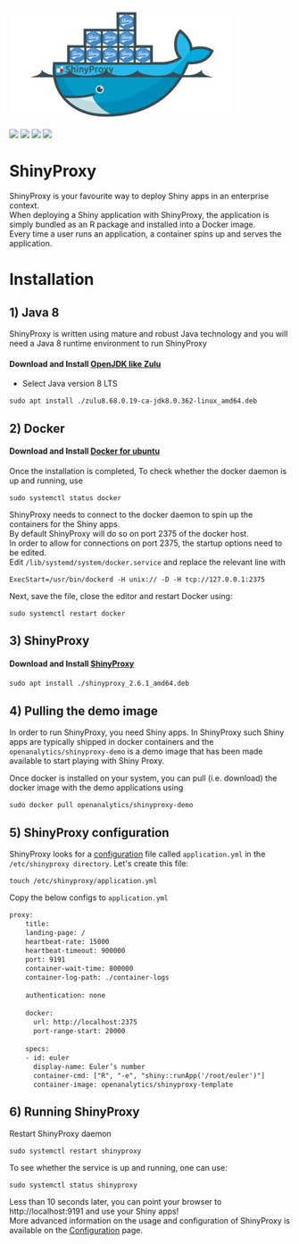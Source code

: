 ![](shinyproxy.png)

![](https://img.shields.io/badge/Platform-Ubuntu--64%20-blue.svg)
![](https://img.shields.io/badge/ShinyProxy-2.6.1%20-blue.svg)
![](https://img.shields.io/badge/Docker-20.10.22%20-blue.svg)
![](https://img.shields.io/badge/OpenJDK_Zulu-8%20-blue.svg)


# ShinyProxy
ShinyProxy is your favourite way to deploy Shiny apps in an enterprise context.<br />
When deploying a Shiny application with ShinyProxy, the application is simply bundled 
as an R package and installed into a Docker image.<br /> Every time a user runs an application, 
a container spins up and serves the application.


# Installation

## 1) Java 8
ShinyProxy is written using mature and robust Java technology and you will need a Java 8 runtime environment to run ShinyProxy
#### Download and Install [OpenJDK like Zulu](https://www.azul.com/downloads/?package=jdk)
* Select Java version 8 LTS
```
sudo apt install ./zulu8.68.0.19-ca-jdk8.0.362-linux_amd64.deb
```

## 2) Docker

#### Download and Install [Docker for ubuntu](https://docs.docker.com/engine/install/ubuntu/)
Once the installation is completed, To check whether the docker daemon is up and running, use
```
sudo systemctl status docker
```
ShinyProxy needs to connect to the docker daemon to spin up the containers for the Shiny apps.<br /> 
By default ShinyProxy will do so on port 2375 of the docker host.<br /> In order to allow for connections on port 2375, 
the startup options need to be edited.<br /> Edit `/lib/systemd/system/docker.service` and replace the relevant line with
```
ExecStart=/usr/bin/dockerd -H unix:// -D -H tcp://127.0.0.1:2375
```
Next, save the file, close the editor and restart Docker using:
```
sudo systemctl restart docker
```

## 3) ShinyProxy
#### Download and Install [ShinyProxy](https://www.shinyproxy.io/downloads/)
 ```
 sudo apt install ./shinyproxy_2.6.1_amd64.deb
 ```

## 4) Pulling the demo image 
In order to run ShinyProxy, you need Shiny apps. In ShinyProxy such Shiny apps are typically shipped in docker containers and the `openanalytics/shinyproxy-demo` is a demo image that has been made available to start playing with Shiny Proxy.

Once docker is installed on your system, you can pull (i.e. download) the docker image with the demo applications using
```
sudo docker pull openanalytics/shinyproxy-demo
```
## 5) ShinyProxy configuration
ShinyProxy looks for a [configuration](https://www.shinyproxy.io/documentation/configuration/) file called `application.yml` in the `/etc/shinyproxy directory`. Let's create this file:
```
touch /etc/shinyproxy/application.yml
```
Copy the below configs to `application.yml`
```
proxy:
    title:
    landing-page: /
    heartbeat-rate: 15000
    heartbeat-timeout: 900000
    port: 9191
    container-wait-time: 800000
    container-log-path: ./container-logs
  
    authentication: none

    docker:
      url: http://localhost:2375
      port-range-start: 20000

    specs:
    - id: euler
      display-name: Euler’s number
      container-cmd: ["R", "-e", "shiny::runApp('/root/euler')"]
      container-image: openanalytics/shinyproxy-template
 ```
 ## 6) Running ShinyProxy 
Restart ShinyProxy daemon
```
sudo systemctl restart shinyproxy
```
To see whether the service is up and running, one can use:
```
sudo systemctl status shinyproxy
```
Less than 10 seconds later, you can point your browser to http://localhost:9191 and use your Shiny apps!<br />
More advanced information on the usage and configuration of ShinyProxy is available on the [Configuration](https://www.shinyproxy.io/documentation/configuration/) page.
